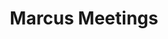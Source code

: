 ---
title: Marcus Meetings
type: Website Redesign
role: Front-End Developer
platform: Graydient Studios
link: https://www.marcusmeetings.com/
---